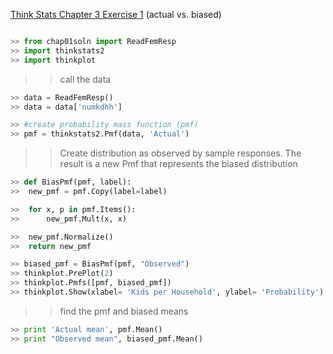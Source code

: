 [Think Stats Chapter 3 Exercise 1](http://greenteapress.com/thinkstats2/html/thinkstats2004.html#toc31) (actual vs. biased)

```python

>> from chap01soln import ReadFemResp
>> import thinkstats2
>> import thinkplot
```
>> call the data
```python
>> data = ReadFemResp()
>> data = data['numkdhh']

>> #create probability mass function (pmf)
>> pmf = thinkstats2.Pmf(data, 'Actual')
```
>> Create distribution as observed by sample responses.
>> The result is a new Pmf that represents the biased distribution
```python
>> def BiasPmf(pmf, label):
>> 	new_pmf = pmf.Copy(label=label)

>> 	for x, p in pmf.Items():
>> 		new_pmf.Mult(x, x)

>> 	new_pmf.Normalize()
>>	return new_pmf

>> biased_pmf = BiasPmf(pmf, "Observed")
>> thinkplot.PrePlot(2)
>> thinkplot.Pmfs([pmf, biased_pmf])
>> thinkplot.Show(xlabel= 'Kids per Household', ylabel= 'Probability')
```
>> find the pmf and biased means
```python
>> print 'Actual mean', pmf.Mean()
>> print "Observed mean", biased_pmf.Mean()
```
